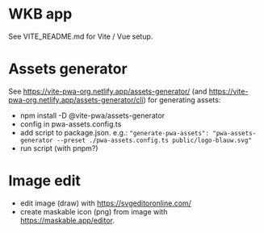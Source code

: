 # WKB app

See VITE_README.md for Vite / Vue setup.

# Assets generator

See https://vite-pwa-org.netlify.app/assets-generator/ (and https://vite-pwa-org.netlify.app/assets-generator/cli) for generating assets:
- npm install -D @vite-pwa/assets-generator
- config in pwa-assets.config.ts
- add script to package.json. e.g.: ```"generate-pwa-assets": "pwa-assets-generator --preset ./pwa-assets.config.ts public/logo-blauw.svg"```
- run script (with pnpm?)

# Image edit
- edit image (draw) with https://svgeditoronline.com/
- create maskable icon (png) from image with https://maskable.app/editor.

